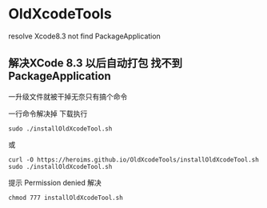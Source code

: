 # OldXcodeTools

resolve Xcode8.3 not find PackageApplication

## 解决XCode 8.3 以后自动打包 找不到PackageApplication

一升级文件就被干掉无奈只有搞个命令

一行命令解决掉
下载执行
``` shell
sudo ./installOldXcodeTool.sh
```
或
``` shell
curl -O https://heroims.github.io/OldXcodeTools/installOldXcodeTool.sh 
sudo ./installOldXcodeTool.sh

```
提示 Permission denied 
解决
``` shell
chmod 777 installOldXcodeTool.sh
```
